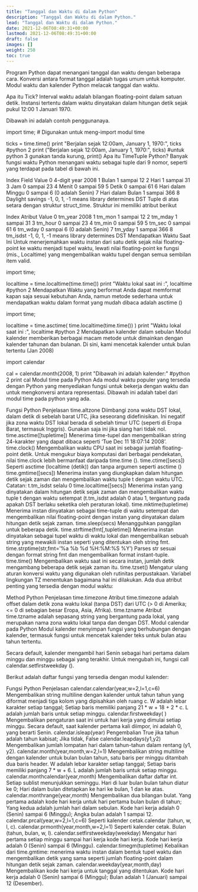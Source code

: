 ```yaml
---
title: "Tanggal dan Waktu di dalam Python"
description: "Tanggal dan Waktu di dalam Python."
lead: "Tanggal dan Waktu di dalam Python."
date: 2021-12-06T08:49:31+00:00
lastmod: 2021-12-06T08:49:31+00:00
draft: false
images: []
weight: 250
toc: true
---
```

Program Python dapat menangani tanggal dan waktu dengan beberapa cara. Konversi antara format tanggal adalah tugas umum untuk komputer. Modul waktu dan kalender Python melacak tanggal dan waktu.

Apa itu Tick?
Interval waktu adalah bilangan floating-point dalam satuan detik. Instansi tertentu dalam waktu dinyatakan dalam hitungan detik sejak pukul 12:00 1 Januari 1970.

Dibawah ini adalah contoh penggunanaya.

import time;  # Digunakan untuk meng-import modul time

ticks = time.time()
print "Berjalan sejak 12:00am, January 1, 1970:", ticks #python 2
print ("Berjalan sejak 12:00am, January 1, 1970:", ticks) #untuk python 3 gunakan tanda kurung, print()
Apa itu TimeTuple Python?
Banyak fungsi waktu Python menangani waktu sebagai tuple dari 9 nomor, seperti yang terdapat pada tabel di bawah ini.

Index	Field	Value
0	4-digit year	2008
1	Bulan	1 sampai 12
2	Hari	1 sampai 31
3	Jam	0 sampai 23
4	Menit	0 sampai 59
5	Detik	0 sampai 61
6	Hari dalam Minggu	0 sampai 6 (0 adalah Senin)
7	Hari dalam Bulan	1 sampai 366
8	Daylight savings	-1, 0, 1, -1 means library determines DST
Tuple di atas setara dengan struktur struct_time. Struktur ini memiliki atribut berikut

Index	Atribut	Value
0	tm_year	2008
1	tm_mon	1 sampai 12
2	tm_mday	1 sampai 31
3	tm_hour	0 sampai 23
4	tm_min	0 sampai 59
5	tm_sec	0 sampai 61
6	tm_wday	0 sampai 6 (0 adalah Senin)
7	tm_yday	1 sampai 366
8	tm_isdst	-1, 0, 1, -1 means library determines DST
Mendapatkan Waktu Saat Ini
Untuk menerjemahkan waktu instan dari satu detik sejak nilai floating-point ke waktu menjadi tupel waktu, lewati nilai floating-point ke fungsi (mis., Localtime) yang mengembalikan waktu tupel dengan semua sembilan item valid.

import time;

localtime = time.localtime(time.time())
print "Waktu lokal saat ini :", localtime #python 2
Mendapatkan Waktu yang berformat
Anda dapat memformat kapan saja sesuai kebutuhan Anda, namun metode sederhana untuk mendapatkan waktu dalam format yang mudah dibaca adalah asctime ()

import time;

localtime = time.asctime( time.localtime(time.time()) )
print "Waktu lokal saat ini :", localtime #python 2
Mendapatkan kalender dalam sebulan
Modul kalender memberikan berbagai macam metode untuk dimainkan dengan kalender tahunan dan bulanan. Di sini, kami mencetak kalender untuk bulan tertentu (Jan 2008)

import calendar

cal = calendar.month(2008, 1)
print "Dibawah ini adalah kalender:" #python 2
print cal
Modul time pada Python
Ada modul waktu populer yang tersedia dengan Python yang menyediakan fungsi untuk bekerja dengan waktu dan untuk mengkonversi antara representasi. Dibawah ini adalah tabel dari modul time pada python yang ada.

Fungsi Python	Penjelasan
time.altzone	Diimbangi zona waktu DST lokal, dalam detik di sebelah barat UTC, jika seseorang didefinisikan. Ini negatif jika zona waktu DST lokal berada di sebelah timur UTC (seperti di Eropa Barat, termasuk Inggris). Gunakan saja ini jika siang hari tidak nol.
time.asctime([tupletime])	Menerima time-tupel dan mengembalikan string 24-karakter yang dapat dibaca seperti ‘Tue Dec 11 18:07:14 2008’.
time.clock()	Mengembalikan waktu CPU saat ini sebagai jumlah floating-point detik. Untuk mengukur biaya komputasi dari berbagai pendekatan, nilai time.clock lebih bermanfaat daripada time.time ().
time.ctime([secs])	Seperti asctime (localtime (detik)) dan tanpa argumen seperti asctime ()
time.gmtime([secs])	Menerima instan yang diungkapkan dalam hitungan detik sejak zaman dan mengembalikan waktu tuple t dengan waktu UTC. Catatan: t.tm_isdst selalu 0
time.localtime([secs])	Menerima instan yang dinyatakan dalam hitungan detik sejak zaman dan mengembalikan waktu tuple t dengan waktu setempat (t.tm_isdst adalah 0 atau 1, tergantung pada apakah DST berlaku seketika oleh peraturan lokal).
time.mktime(tupletime)	Menerima instan dinyatakan sebagai time-tuple di waktu setempat dan mengembalikan nilai floating-point dengan instan yang dinyatakan dalam hitungan detik sejak zaman.
time.sleep(secs)	Menangguhkan panggilan untuk beberapa detik.
time.strftime(fmt[,tupletime])	Menerima instan dinyatakan sebagai tupel waktu di waktu lokal dan mengembalikan sebuah string yang mewakili instan seperti yang ditentukan oleh string fmt.
time.strptime(str,fmt=’%a %b %d %H:%M:%S %Y’)	Parses str sesuai dengan format string fmt dan mengembalikan format instant-tuple.
time.time()	Mengembalikan waktu saat ini secara instan, jumlah detik mengambang beberapa detik sejak zaman itu.
time.tzset()	Mengatur ulang aturan konversi waktu yang digunakan oleh rutinitas perpustakaan. Variabel lingkungan TZ menentukan bagaimana hal ini dilakukan.
Ada dua atribut penting yang tersedia dengan modul waktu:

Method Python	Penjelasan
time.timezone	Atribut time.timezone adalah offset dalam detik zona waktu lokal (tanpa DST) dari UTC (> 0 di Amerika; <= 0 di sebagian besar Eropa, Asia, Afrika).
time.tzname	Atribut time.tzname adalah sepasang string yang bergantung pada lokal, yang merupakan nama zona waktu lokal tanpa dan dengan DST.
Modul calendar pada Python
Modul kalender menyimpan fungsi yang berhubungan dengan kalender, termasuk fungsi untuk mencetak kalender teks untuk bulan atau tahun tertentu.

Secara default, kalender mengambil hari Senin sebagai hari pertama dalam minggu dan minggu sebagai yang terakhir. Untuk mengubah ini, fungsi call calendar.setfirstweekday ().

Berikut adalah daftar fungsi yang tersedia dengan modul kalender:

Fungsi Python	Penjelasan
calendar.calendar(year,w=2,l=1,c=6)	Mengembalikan string multiline dengan kalender untuk tahun tahun yang diformat menjadi tiga kolom yang dipisahkan oleh ruang c. W adalah lebar karakter setiap tanggal; Setiap baris memiliki panjang 21 * w + 18 + 2 * c. L adalah jumlah baris untuk setiap minggu.
calendar.firstweekday( )	Mengembalikan pengaturan saat ini untuk hari kerja yang dimulai setiap minggu. Secara default, saat kalender pertama kali diimpor, ini adalah 0, yang berarti Senin.
calendar.isleap(year)	Pengembalian True jika tahun adalah tahun kabisat; Jika tidak, False
calendar.leapdays(y1,y2)	Mengembalikan jumlah lompatan hari dalam tahun-tahun dalam rentang (y1, y2).
calendar.month(year,month,w=2,l=1)	Mengembalikan string multiline dengan kalender untuk bulan bulan tahun, satu baris per minggu ditambah dua baris header. W adalah lebar karakter setiap tanggal; Setiap baris memiliki panjang 7 * w + 6. L adalah jumlah baris untuk setiap minggu.
calendar.monthcalendar(year,month)	Mengembalikan daftar daftar int. Setiap sublist menunjukkan seminggu. Hari di luar bulan bulan tahun diatur ke 0; Hari dalam bulan ditetapkan ke hari ke bulan, 1 dan ke atas.
calendar.monthrange(year,month)	Mengembalikan dua bilangan bulat. Yang pertama adalah kode hari kerja untuk hari pertama bulan bulan di tahun; Yang kedua adalah jumlah hari dalam sebulan. Kode hari kerja adalah 0 (Senin) sampai 6 (Minggu); Angka bulan adalah 1 sampai 12.
calendar.prcal(year,w=2,l=1,c=6)	Seperti kalender cetak.calendar (tahun, w, l, c).
calendar.prmonth(year,month,w=2,l=1)	Seperti kalender cetak. Bulan (tahun, bulan, w, l).
calendar.setfirstweekday(weekday)	Mengatur hari pertama setiap minggu sampai hari kerja kode hari kerja. Kode hari kerja adalah 0 (Senin) sampai 6 (Minggu).
calendar.timegm(tupletime)	Kebalikan dari time.gmtime: menerima waktu instan dalam bentuk tupel waktu dan mengembalikan detik yang sama seperti jumlah floating-point dalam hitungan detik sejak zaman.
calendar.weekday(year,month,day)	Mengembalikan kode hari kerja untuk tanggal yang ditentukan. Kode hari kerja adalah 0 (Senin) sampai 6 (Minggu); Bulan adalah 1 (Januari) sampai 12 (Desember).